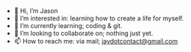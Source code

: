 - 👋 Hi, I’m Jason
- 👀 I’m interested in: learning how to create a life for myself.
- 🌱 I’m currently learning; coding & git.
- 💞️ I’m looking to collaborate on; nothing just yet.
- 📫 How to reach me: via mail; jaydotcontact@gmail.com

<!---
jaydotcontact/jaydotcontact is a ✨ special ✨ repository because its `README.md` (this file) appears on your GitHub profile.
You can click the Preview link to take a look at your changes.
--->
